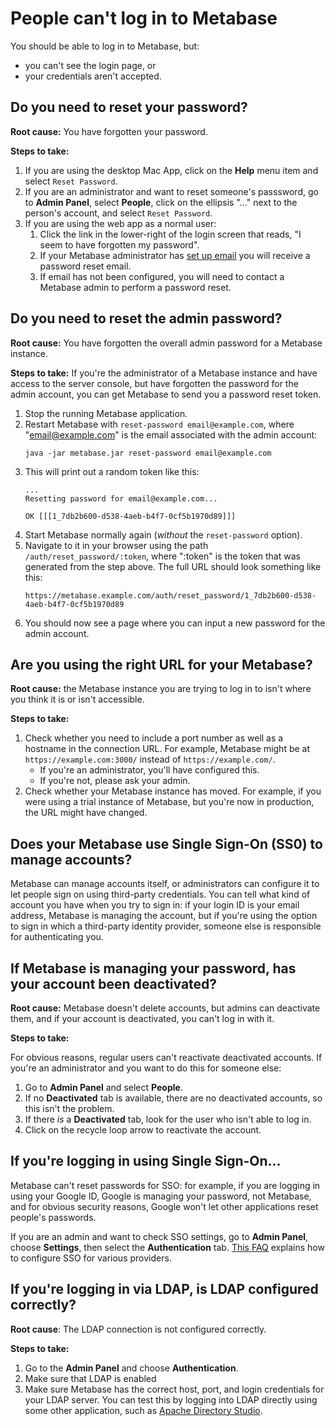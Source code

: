 # People can't log in to Metabase

You should be able to log in to Metabase, but:

- you can't see the login page, or
- your credentials aren't accepted.

## Do you need to reset your password?

**Root cause:** You have forgotten your password.

**Steps to take:**

1. If you are using the desktop Mac App, click on the **Help** menu item and select `Reset Password`.
2. If you are an administrator and want to reset someone's passsword, go to **Admin Panel**, select **People**, click on the ellipsis "..." next to the person's account, and select `Reset Password`.
3. If you are using the web app as a normal user:
   1. Click the link in the lower-right of the login screen that reads, "I seem to have forgotten my password".
   2. If your Metabase administrator has [set up email][setting-up-email] you will receive a password reset email.
   3. If email has not been configured, you will need to contact a Metabase admin to perform a password reset.

## Do you need to reset the admin password?

**Root cause:** You have forgotten the overall admin password for a Metabase instance.

**Steps to take:** If you're the administrator of a Metabase instance and have access to the server console, but have forgotten the password for the admin account, you can get Metabase to send you a password reset token.

1.  Stop the running Metabase application.
2.  Restart Metabase with `reset-password email@example.com`, where "email@example.com" is the email associated with the admin account:
    ```
    java -jar metabase.jar reset-password email@example.com
    ```
3.  This will print out a random token like this:
    ```
    ...
    Resetting password for email@example.com...

    OK [[[1_7db2b600-d538-4aeb-b4f7-0cf5b1970d89]]]
    ```
4.  Start Metabase normally again (*without* the `reset-password` option).
5.  Navigate to it in your browser using the path `/auth/reset_password/:token`, where ":token" is the token that was generated from the step above. The full URL should look something like this:
    ```
    https://metabase.example.com/auth/reset_password/1_7db2b600-d538-4aeb-b4f7-0cf5b1970d89
    ```
6.  You should now see a page where you can input a new password for the admin account.

## Are you using the right URL for your Metabase?

**Root cause:** the Metabase instance you are trying to log in to isn't where you think it is or isn't accessible.

**Steps to take:**

1. Check whether you need to include a port number as well as a hostname in the connection URL. For example, Metabase might be at `https://example.com:3000/` instead of `https://example.com/`.
   - If you're an administrator, you'll have configured this.
   - If you're not, please ask your admin.
2. Check whether your Metabase instance has moved. For example, if you were using a trial instance of Metabase, but you're now in production, the URL might have changed.

## Does your Metabase use Single Sign-On (SS0) to manage accounts?

Metabase can manage accounts itself, or administrators can configure it to let people sign on using third-party credentials. You can tell what kind of account you have when you try to sign in: if your login ID is your email address, Metabase is managing the account, but if you're using the option to sign in which a third-party identity provider, someone else is responsible for authenticating you.

## If Metabase is managing your password, has your account been deactivated?

**Root cause:** Metabase doesn't delete accounts, but admins can deactivate them, and if your account is deactivated, you can't log in with it.

**Steps to take:**

For obvious reasons, regular users can't reactivate deactivated accounts. If you're an administrator and you want to do this for someone else:

1. Go to **Admin Panel** and select **People**.
2. If no **Deactivated** tab is available, there are no deactivated accounts, so this isn't the problem.
3. If there *is* a **Deactivated** tab, look for the user who isn't able to log in.
4. Click on the recycle loop arrow to reactivate the account.

## If you're logging in using Single Sign-On...

Metabase can't reset passwords for SSO: for example, if you are logging in using your Google ID, Google is managing your password, not Metabase, and for obvious security reasons, Google won't let other applications reset people's passwords.

If you are an admin and want to check SSO settings, go to **Admin Panel**, choose **Settings**, then select the **Authentication** tab.  [This FAQ][auth] explains how to configure SSO for various providers.

## If you're logging in via LDAP, is LDAP configured correctly?

**Root cause**: The LDAP connection is not configured correctly.

**Steps to take:**

1.  Go to the **Admin Panel** and choose **Authentication**.
2.  Make sure that LDAP is enabled
3.  Make sure Metabase has the correct host, port, and login credentials for your LDAP server. You can test this by logging into LDAP directly using some other application, such as [Apache Directory Studio][ads].

[ads]: https://directory.apache.org/studio/
[auth]: ../faq/setup/how-do-i-integrate-with-sso.html
[reset-password]: ../faq/using-metabase/how-do-i-reset-my-password.html
[setting-up-email]: ../administration-guide/02-setting-up-email.html
